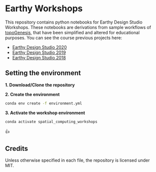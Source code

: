 # Earthy Workshops

This repository contains python notebooks for Earthy Design Studio Workshops. These notebooks are derivations from sample workflows of [topoGenesis](https://topogenesis.readthedocs.io), that have been simplified and altered for educational purposes. You can see the course previous projects here:

* [Earthy Design Studio 2020](https://github.com/Pirouz-Nourian/earthy_20)
* [Earthy Design Studio 2019](https://github.com/Pirouz-Nourian/earthy_19)
* [Earthy Design Studio 2018](https://github.com/Pirouz-Nourian/earthy_18)

## Setting the environment

**1. Download/Clone the repository**

**2. Create the environment**
```bash
conda env create -f environment.yml
```

**3. Activate the workshop environment**
```bash
conda activate spatial_computing_workshops
```

:thumbsup:

## Credits
Unless otherwise specified in each file, the repository is licensed under MIT.